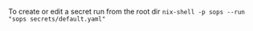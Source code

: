 To create or edit a secret run from the root dir `nix-shell -p sops --run "sops secrets/default.yaml"`
